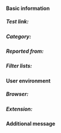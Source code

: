 #### Basic information

##### **Test link:**
##### **Category:** 
##### **Reported from:**
##### **Filter lists:**

#### User environment
##### **Browser:** 
##### **Extension:** 

#### Additional message
